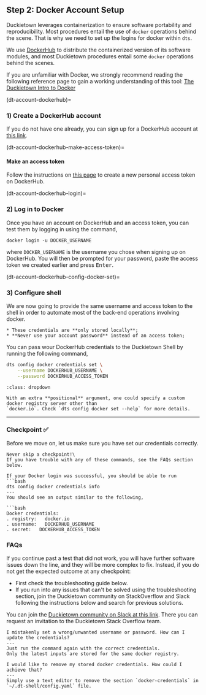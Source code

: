 ## Step 2: Docker Account Setup

Duckietown leverages containerization to ensure software portability and reproducibility.
Most procedures entail the use of `docker` operations behind the scene.
That is why we need to set up the logins for docker within `dts`.

We use [DockerHub](https://hub.docker.com/duckietown) to distribute the containerized version 
of its software modules, and most Duckietown procedures entail some `docker` operations behind the scenes. 

If you are unfamiliar with Docker, we strongly recommend reading the following reference page to gain a 
working understanding of this tool: [The Duckietown Intro to Docker](preliminaries-docker-basics)


(dt-account-dockerhub)=
### 1) Create a DockerHub account

If you do not have one already,
you can sign up for a DockerHub account at [this link](https://hub.docker.com/signup).

(dt-account-dockerhub-make-access-token)=
#### Make an access token

Follow the instructions on [this page](https://docs.docker.com/docker-hub/access-tokens/)
to create a new personal access token on DockerHub.


(dt-account-dockerhub-login)=
### 2) Log in to Docker

Once you have an account on DockerHub and an access token, you can test them by logging in using the command,

    docker login -u DOCKER_USERNAME

where `DOCKER_USERNAME` is the username you chose when signing up on DockerHub. 
You will then be prompted for your password, paste the access token we created earlier and press 
<kbd>Enter</kbd>.


(dt-account-dockerhub-config-docker-set)=
### 3) Configure shell

We are now going to provide the same username and access token to the shell in order to automate
most of the back-end operations involving docker.

```{attention}
* These credentials are **only stored locally**;
* **Never use your account password** instead of an access token;
```  

You can pass wour DockerHub credentials to the Duckietown Shell by running the following command,
```bash
dts config docker credentials set \
    --username DOCKERHUB_USERNAME \
    --password DOCKERHUB_ACCESS_TOKEN
```

```{admonition} For developers
:class: dropdown

With an extra **positional** argument, one could specify a custom docker registry server other than 
`docker.io`. Check `dts config docker set --help` for more details.
```

---

### Checkpoint ✅

Before we move on, let us make sure you have set our credentials correctly.

```{tip}
Never skip a checkpoint!\
If you have trouble with any of these commands, see the FAQs section below.
```

````{testexpect}
If your Docker login was successful, you should be able to run
```bash
dts config docker credentials info
---
You should see an output similar to the following,

```bash
Docker credentials:
. registry:   docker.io
. username:   DOCKERHUB_USERNAME
. secret:   DOCKERHUB_ACCESS_TOKEN
````

### FAQs

If you continue past a test that did not work, you will have further software issues down the line, 
and they will be more complex to fix. Instead, if you do not get the expected outcome at any checkpoint:

* First check the troubleshooting guide below.
* If you run into any issues that can't be solved using the troubleshooting section, 
  join the Duckietown community on StackOverflow and Slack following the instructions below and search 
  for previous solutions.

You can join the 
[Duckietown community on Slack at this link](https://join.slack.com/t/duckietown/shared_invite/enQtNTU0Njk4NzU2NTY1LWM2YzdlNmJmOTg4MzAyODc2YTI3YTc5MzE2MThkZGUwYTFkZWQ4M2ZlZGU1YTZhYjg5YTgzNDkyMzI2ZjNhZWE). 
There you can request an invitation to the Duckietown Stack Overflow team.

```{trouble}
I mistakenly set a wrong/unwanted username or password. How can I update the credentials?
---
Just run the command again with the correct credentials. 
Only the latest inputs are stored for the same docker registry.
```

```{trouble}
I would like to remove my stored docker credentials. How could I achieve that?
---
Simply use a text editor to remove the section `docker-credentials` in `~/.dt-shell/config.yaml` file.
```
